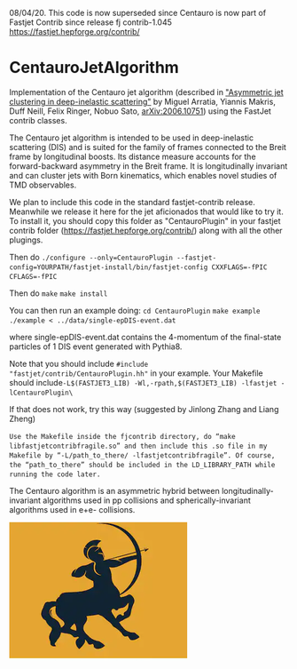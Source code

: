 08/04/20. This code is now superseded since Centauro is now part of Fastjet Contrib since release fj contrib-1.045 https://fastjet.hepforge.org/contrib/


# CentauroJetAlgorithm
Implementation of the Centauro jet algorithm (described in ["Asymmetric jet clustering in deep-inelastic scattering"](https://arxiv.org/abs/2006.10751) by Miguel Arratia, Yiannis Makris, Duff Neill, Felix Ringer, Nobuo Sato, [arXiv:2006.10751](https://arxiv.org/abs/2006.10751)) using the FastJet contrib classes. 

The Centauro jet algorithm is intended to be used in deep-inelastic scattering (DIS) and is suited for the family of frames connected to the Breit frame by longitudinal boosts. 
Its distance measure accounts for the forward-backward asymmetry in the Breit frame. It is longitudinally invariant and can cluster jets with Born kinematics, which enables novel studies of TMD observables.

We plan to include this code in the standard fastjet-contrib release. Meanwhile we release it here for the jet aficionados that would like to try it. 
To install it, you should copy this folder as "CentauroPlugin" in your fastjet contrib folder (https://fastjet.hepforge.org/contrib/) along with all the other plugings. 

Then do
  `./configure --only=CentauroPlugin --fastjet-config=YOURPATH/fastjet-install/bin/fastjet-config CXXFLAGS=-fPIC CFLAGS=-fPIC`
  
Then do
  `make`
  `make install`
  
You can then run an example doing:
  `cd CentauroPlugin`
  `make example`
  `./example < ../data/single-epDIS-event.dat`

where single-epDIS-event.dat contains the 4-momentum of the final-state particles of 1 DIS event generated with Pythia8. 

Note that you should include `#include "fastjet/contrib/CentauroPlugin.hh"` in your example. 
Your Makefile should include`-L$(FASTJET3_LIB) -Wl,-rpath,$(FASTJET3_LIB) -lfastjet -lCentauroPlugin\`

If that does not work, try this way (suggested by Jinlong Zhang and Liang Zheng)

`Use the Makefile inside the fjcontrib directory, do “make libfastjetcontribfragile.so” and then include this .so file in my Makefile by “-L/path_to_there/ -lfastjetcontribfragile”. Of course, the “path_to_there” should be included in the LD_LIBRARY_PATH while running the code later.`

The Centauro algorithm is an asymmetric hybrid between longitudinally-invariant algorithms used in pp collisions and spherically-invariant algorithms used in e+e- collisions. 

![alt text](https://github.com/miguelignacio/CentauroJetAlgorithm/blob/master/Centauro.png?raw=true)

